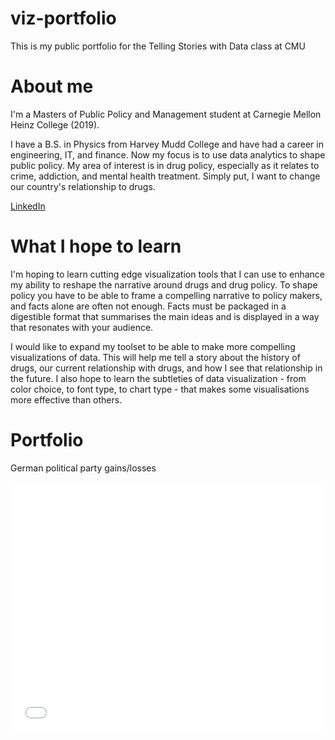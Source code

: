# viz-portfolio
This is my public portfolio for the Telling Stories with Data class at CMU

# About me
I'm a Masters of Public Policy and Management student at Carnegie Mellon Heinz College (2019).

I have a B.S. in Physics from Harvey Mudd College and have had a career in engineering, IT, and finance. Now my focus is to use data analytics to shape public policy. My area of interest is in drug policy, especially as it relates to crime, addiction, and mental health treatment. Simply put, I want to change our country's relationship to drugs.

[LinkedIn](www.linkedin.com/in/wilson-mui-1049223)

# What I hope to learn
I'm hoping to learn cutting edge visualization tools that I can use to enhance my ability to reshape the narrative around drugs and drug policy. To shape policy you have to be able to frame a compelling narrative to policy makers, and facts alone are often not enough. Facts must be packaged in a digestible format that summarises the main ideas and is displayed in a way that resonates with your audience.

I would like to expand my toolset to be able to make more compelling visualizations of data. This will help me tell a story about the history of drugs, our current relationship with drugs, and how I see that relationship in the future. I also hope to learn the subtleties of data visualization - from color choice, to font type, to chart type - that makes some visualisations more effective than others.

# Portfolio
German political party gains/losses
<iframe id="datawrapper-chart-86bP0" src="//datawrapper.dwcdn.net/86bP0/1/" scrolling="no" frameborder="0" style="width: 0; min-width: 100% !important;" height="400"></iframe><script type="text/javascript">if("undefined"==typeof window.datawrapper)window.datawrapper={};window.datawrapper["86bP0"]={},window.datawrapper["86bP0"].iframe=document.getElementById("datawrapper-chart-86bP0"),window.addEventListener("message",function(a){if("undefined"!=typeof a.data["datawrapper-height"])for(var b in a.data["datawrapper-height"])if("86bP0"==b)window.datawrapper["86bP0"].iframe.style.height=a.data["datawrapper-height"][b]+"px"});</script>
